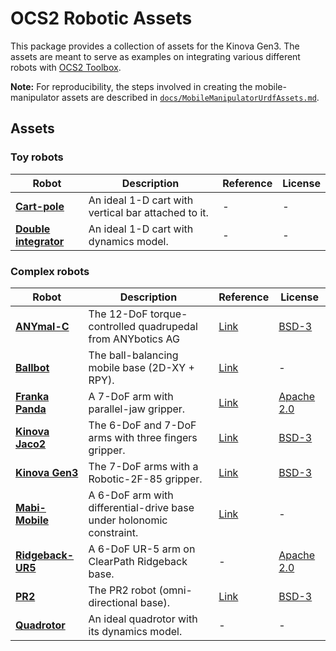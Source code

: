 # OCS2 Robotic Assets

This package provides a collection of assets for the Kinova Gen3. The assets are meant to serve as examples on integrating various different robots with [OCS2 Toolbox](https://github.com/leggedrobotics/ocs2).

__Note:__ For reproducibility, the steps involved in creating the mobile-manipulator assets are described
in [`docs/MobileManipulatorUrdfAssets.md`](docs/MobileManipulatorUrdfAssets.md).

## Assets

### Toy robots

| Robot | Description | Reference | License |
|-------|-------------|-----------|---------|
| [__Cart-pole__](resources/cartpole/) | An ideal 1-D cart with vertical bar attached to it.  | -  | - |
| [__Double integrator__](resources/double_integrator) |   An ideal 1-D cart with dynamics model.  | - | - |

### Complex robots

| Robot | Description | Reference | License |
|-------|-------------|-----------|---------|
| [__ANYmal-C__](resources/anymal_c/) | The 12-DoF torque-controlled quadrupedal from ANYbotics AG  |  [Link](https://ieeexplore.ieee.org/document/7758092)  |   [BSD-3](https://github.com/ANYbotics/anymal_c_simple_description/blob/master/LICENSE) |
| [__Ballbot__](resources/ballbot) |   The ball-balancing mobile base (2D-XY + RPY).  | [Link](https://arxiv.org/abs/1902.10415) |  -  |
[__Franka Panda__](resources/mobile_manipulator/franka/) |  A 7-DoF arm with parallel-jaw gripper. | [Link](https://www.franka.de/) | [Apache 2.0](http://wiki.ros.org/franka_description) |
[__Kinova Jaco2__](resources/mobile_manipulator/kinova/) |  The 6-DoF and 7-DoF arms with three fingers gripper. | [Link](https://www.kinovarobotics.com/product/gen3-robots) | [BSD-3](https://github.com/Kinovarobotics/kinova-ros/blob/master/LICENSE) |
[__Kinova Gen3__](resources/mobile_manipulator/kortex/) |  The 7-DoF arms with a Robotic-2F-85 gripper. | [Link](https://www.kinovarobotics.com/product/gen3-robots) | [BSD-3](https://github.com/Kinovarobotics/ros_kortex/blob/noetic-devel/LICENSE) |
[__Mabi-Mobile__](resources/mobile_manipulator/mabi_mobile/) |  A 6-DoF arm with differential-drive base under holonomic constraint. | [Link](https://www.research-collection.ethz.ch/handle/20.500.11850/439902) | - |
[__Ridgeback-UR5__](resources/mobile_manipulator/ridgeback_ur5/) |  A 6-DoF UR-5 arm on ClearPath Ridgeback base. | - | [Apache 2.0](http://wiki.ros.org/action/show/universal_robots?action=show&redirect=universal_robot) |
| [__PR2__](resources/mobile_manipulator/pr2) |  The PR2 robot (omni-directional base).  | [Link](https://ieeexplore.ieee.org/document/5980058) | [BSD-3](http://wiki.ros.org/pr2_description) |
| [__Quadrotor__](resources/quadrotor) |  An ideal quadrotor with its dynamics model.  | - | - |
